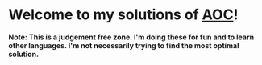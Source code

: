 # Welcome to my solutions of [AOC](https://adventofcode.com)!

**Note: This is a judgement free zone. I'm doing these for fun and to learn other languages. I'm not necessarily trying to find the most optimal solution.**

